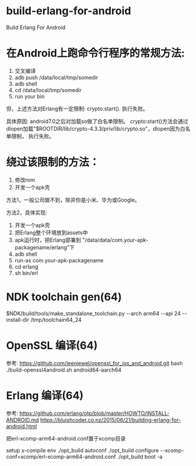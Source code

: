 # build-erlang-for-android
Build Erlang For Android

# 在Android上跑命令行程序的常规方法:

  1. 交叉编译
  2. adb push /data/local/tmp/somedir
  3. adb shell
  4. cd /data/local/tmp/somedir
  5. run your bin


但，上述方法对Erlang有一定限制:
  crypto:start().
执行失败。

具体原因: android7.0之后对加载so做了白名单限制。
crypto:start()方法会通过dlopen加载"$ROOTDIR/lib/crypto-4.3.3/priv/lib/crypto.so"，dlopen因为白名单限制，
执行失败。


# 绕过该限制的方法：

  1. 修改rom
  2. 开发一个apk壳 

方法1，一般公司做不到，除非你是小米、华为或Google。

方法2，具体实现:
  1. 开发一个apk壳
  2. 把Erlang整个环境放到assets中
  3. apk运行时，把Erlang部署到 "/data/data/com.your-apk-packagename/erlang"下
  4. adb shell
  5. run-as com.your-apk-packagename
  6. cd erlang
  7. sh bin/erl


# NDK toolchain gen(64)

$NDK/build/tools/make_standalone_toolchain.py --arch arm64 --api 24 --install-dir /tmp/toolchain64_24


# OpenSSL 编译(64)

参考: https://github.com/leenjewel/openssl_for_ios_and_android.git
bash ./build-openssl4android.sh android64-aarch64


# Erlang 编译(64)

参考: 
https://github.com/erlang/otp/blob/master/HOWTO/INSTALL-ANDROID.md
https://bluishcoder.co.nz/2015/06/21/building-erlang-for-android.html

把erl-xcomp-arm64-android.conf置于xcomp目录

setup x-compile env
./opt_build autoconf
./opt_build configure --xcomp-conf=xcomp/erl-xcomp-arm64-android.conf
./opt_build boot -a
